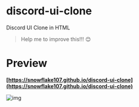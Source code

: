 # discord-ui-clone
Discord UI Clone in HTML

> Help me to improve this!!! 😊

# Preview
**[https://snowflake107.github.io/discord-ui-clone](https://snowflake107.github.io/discord-ui-clone)**

![img](https://cdn.discordapp.com/attachments/880373157125566464/886535498309443594/unknown.png)
